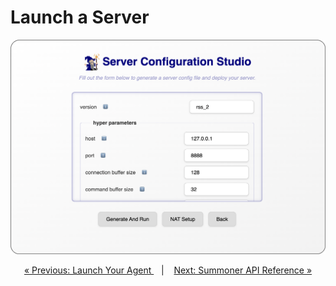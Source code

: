 # Launch a Server



<p align="center">
  <img width="550px" src="../../assets/screenshots/launch_server_rounded.png"/>
</p>



<p align="center">
  <a href="launch_agent.md">&laquo; Previous: Launch Your Agent </a> &nbsp;&nbsp;&nbsp;|&nbsp;&nbsp;&nbsp; <a href="../../reference/index.md">Next: Summoner API Reference &raquo;</a>
</p>